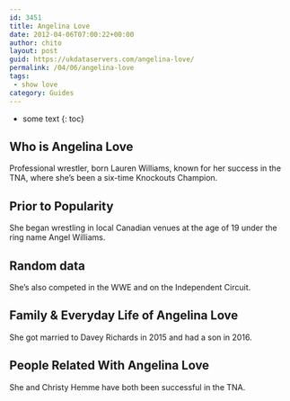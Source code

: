 ```yaml
---
id: 3451
title: Angelina Love
date: 2012-04-06T07:00:22+00:00
author: chito
layout: post
guid: https://ukdataservers.com/angelina-love/
permalink: /04/06/angelina-love
tags:
 - show love
category: Guides
---
```


* some text
{: toc}
          
          
## Who is  Angelina Love
                  
                  
                  
Professional wrestler, born Lauren Williams, known for her success in the TNA, where she&#8217;s been a six-time Knockouts Champion.
                  
                
                
                
## Prior to Popularity 
                  
                  
                  
She began wrestling in local Canadian venues at the age of 19 under the ring name Angel Williams.
                  
                
                
                
## Random data 
                  
                  
                  
She&#8217;s also competed in the WWE and on the Independent Circuit.
                  
                
                
                
## Family & Everyday Life of Angelina Love
                  
                  
                  
She got married to Davey Richards in 2015 and had a son in 2016.
                  
                
                
                
## People Related With  Angelina Love
                  
                  
                  
She and Christy Hemme have both been successful in the TNA.
                  
                
              
            
          
          
          
    
    
  
